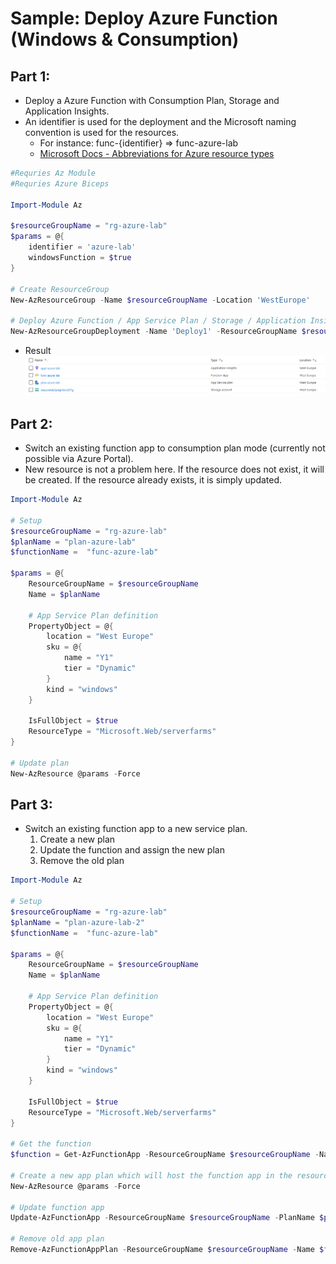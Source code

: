 # Sample: Deploy Azure Function (Windows & Consumption)
## Part 1:
- Deploy a Azure Function with Consumption Plan, Storage and Application Insights.
- An identifier is used for the deployment and the Microsoft naming convention is used for the resources.
  - For instance: func-{identifier} => func-azure-lab
  - [Microsoft Docs - Abbreviations for Azure resource types](https://docs.microsoft.com/en-us/azure/cloud-adoption-framework/ready/azure-best-practices/resource-abbreviations)

```PowerShell
#Requries Az Module
#Requries Azure Biceps

Import-Module Az

$resourceGroupName = "rg-azure-lab"
$params = @{
    identifier = 'azure-lab'
    windowsFunction = $true
}

# Create ResourceGroup
New-AzResourceGroup -Name $resourceGroupName -Location 'WestEurope'

# Deploy Azure Function / App Service Plan / Storage / Application Insights 
New-AzResourceGroupDeployment -Name 'Deploy1' -ResourceGroupName $resourceGroupName -TemplateFile '.\azure-function.bicep' -TemplateParameterObject $params
```
- Result
![Resources](./images/resources.png)

## Part 2:
- Switch an existing function app to consumption plan mode (currently not possible via Azure Portal).
- New resource is not a problem here. If the resource does not exist, it will be created. If the resource already exists, it is simply updated.
  
```PowerShell
Import-Module Az

# Setup
$resourceGroupName = "rg-azure-lab"
$planName = "plan-azure-lab"
$functionName =  "func-azure-lab"

$params = @{
    ResourceGroupName = $resourceGroupName
    Name = $planName 

    # App Service Plan definition
    PropertyObject = @{
        location = "West Europe"
        sku = @{
            name = "Y1"
            tier = "Dynamic"
        }
        kind = "windows"
    }

    IsFullObject = $true
    ResourceType = "Microsoft.Web/serverfarms"
}

# Update plan
New-AzResource @params -Force
```

## Part 3:
- Switch an existing function app to a new service plan.
  1. Create a new plan
  2. Update the function and assign the new plan
  3. Remove the old plan

```PowerShell
Import-Module Az

# Setup
$resourceGroupName = "rg-azure-lab"
$planName = "plan-azure-lab-2"
$functionName =  "func-azure-lab"

$params = @{
    ResourceGroupName = $resourceGroupName
    Name = $planName 

    # App Service Plan definition
    PropertyObject = @{
        location = "West Europe"
        sku = @{
            name = "Y1"
            tier = "Dynamic"
        }
        kind = "windows"
    }

    IsFullObject = $true
    ResourceType = "Microsoft.Web/serverfarms"
}

# Get the function
$function = Get-AzFunctionApp -ResourceGroupName $resourceGroupName -Name $functionName

# Create a new app plan which will host the function app in the resource group specified
New-AzResource @params -Force

# Update function app
Update-AzFunctionApp -ResourceGroupName $resourceGroupName -PlanName $planName -Name $functionName

# Remove old app plan
Remove-AzFunctionAppPlan -ResourceGroupName $resourceGroupName -Name $function.AppServicePlan -Force
```
